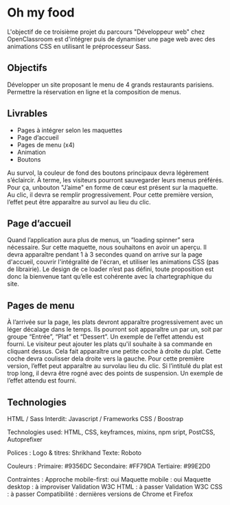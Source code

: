 # Oh my food

L'objectif de ce troisième projet du parcours "Développeur web" chez OpenClassroom est d'intégrer puis de dynamiser une page web avec des animations CSS en utilisant le préprocesseur Sass.

## Objectifs

Développer un site proposant le menu de 4 grands restaurants parisiens.
Permettre la réservation en ligne et la composition de menus.

## Livrables

- Pages à intégrer selon les maquettes
- Page d’accueil
- Pages de menu (x4)
- Animation
- Boutons

Au survol, la couleur de fond des boutons principaux devra légèrement s’éclaircir.
À terme, les visiteurs pourront sauvegarder leurs menus préférés. Pour ça, unbouton "J’aime" en forme de cœur est présent sur la maquette. Au clic, il devra se remplir progressivement. Pour cette première version, l’effet peut être apparaître au survol au lieu du clic.

## Page d’accueil

Quand l’application aura plus de menus, un “loading spinner” sera nécessaire. Sur cette maquette, nous souhaitons en avoir un aperçu. Il devra apparaître pendant 1 à 3 secondes quand on arrive sur la page d'accueil, couvrir l'intégralité de l'écran, et utiliser les animations CSS (pas de librairie). Le design de ce loader n’est pas défini, toute proposition est donc la bienvenue tant qu’elle est cohérente avec la chartegraphique du site.

## Pages de menu

À l’arrivée sur la page, les plats devront apparaître progressivement avec un léger décalage dans le temps. Ils pourront soit apparaître un par un, soit par groupe “Entrée”, “Plat” et “Dessert”. Un exemple de l’effet attendu est fourni.
Le visiteur peut ajouter les plats qu'il souhaite à sa commande en cliquant dessus. Cela fait apparaître une petite coche à droite du plat. Cette coche devra coulisser dela droite vers la gauche. Pour cette première version, l’effet peut apparaître au survolau lieu du clic. Si l’intitulé du plat est trop long, il devra être rogné avec des points de suspension. Un exemple de l’effet attendu est fourni.

## Technologies

HTML / Sass
Interdit: Javascript / Frameworks CSS / Boostrap

Technologies used:
HTML, CSS, keyframces, mixins, npm sript, PostCSS, Autoprefixer

Polices :
Logo & titres: Shrikhand
Texte: Roboto

Couleurs :
Primaire: #9356DC
Secondaire: #FF79DA
Tertiaire: #99E2D0

Contraintes :
Approche mobile-first: oui
Maquette mobile : oui
Maquette desktop : à improviser
Validation W3C HTML : à passer
Validation W3C CSS : à passer
Compatibilité : dernières versions de Chrome et Firefox


